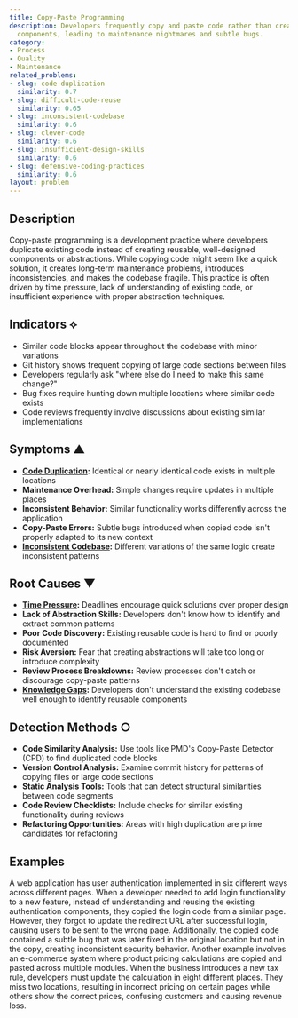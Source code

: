 ```yaml
---
title: Copy-Paste Programming
description: Developers frequently copy and paste code rather than creating reusable
  components, leading to maintenance nightmares and subtle bugs.
category:
- Process
- Quality
- Maintenance
related_problems:
- slug: code-duplication
  similarity: 0.7
- slug: difficult-code-reuse
  similarity: 0.65
- slug: inconsistent-codebase
  similarity: 0.6
- slug: clever-code
  similarity: 0.6
- slug: insufficient-design-skills
  similarity: 0.6
- slug: defensive-coding-practices
  similarity: 0.6
layout: problem
---
```


## Description

Copy-paste programming is a development practice where developers duplicate existing code instead of creating reusable, well-designed components or abstractions. While copying code might seem like a quick solution, it creates long-term maintenance problems, introduces inconsistencies, and makes the codebase fragile. This practice is often driven by time pressure, lack of understanding of existing code, or insufficient experience with proper abstraction techniques.

## Indicators ⟡
- Similar code blocks appear throughout the codebase with minor variations
- Git history shows frequent copying of large code sections between files
- Developers regularly ask "where else do I need to make this same change?"
- Bug fixes require hunting down multiple locations where similar code exists
- Code reviews frequently involve discussions about existing similar implementations

## Symptoms ▲
- **[Code Duplication](code-duplication.md):** Identical or nearly identical code exists in multiple locations
- **Maintenance Overhead:** Simple changes require updates in multiple places
- **Inconsistent Behavior:** Similar functionality works differently across the application
- **Copy-Paste Errors:** Subtle bugs introduced when copied code isn't properly adapted to its new context
- **[Inconsistent Codebase](inconsistent-codebase.md):** Different variations of the same logic create inconsistent patterns

## Root Causes ▼
- **[Time Pressure](time-pressure.md):** Deadlines encourage quick solutions over proper design
- **Lack of Abstraction Skills:** Developers don't know how to identify and extract common patterns
- **Poor Code Discovery:** Existing reusable code is hard to find or poorly documented
- **Risk Aversion:** Fear that creating abstractions will take too long or introduce complexity
- **Review Process Breakdowns:** Review processes don't catch or discourage copy-paste patterns
- **[Knowledge Gaps](knowledge-gaps.md):** Developers don't understand the existing codebase well enough to identify reusable components

## Detection Methods ○
- **Code Similarity Analysis:** Use tools like PMD's Copy-Paste Detector (CPD) to find duplicated code blocks
- **Version Control Analysis:** Examine commit history for patterns of copying files or large code sections
- **Static Analysis Tools:** Tools that can detect structural similarities between code segments
- **Code Review Checklists:** Include checks for similar existing functionality during reviews
- **Refactoring Opportunities:** Areas with high duplication are prime candidates for refactoring

## Examples

A web application has user authentication implemented in six different ways across different pages. When a developer needed to add login functionality to a new feature, instead of understanding and reusing the existing authentication components, they copied the login code from a similar page. However, they forgot to update the redirect URL after successful login, causing users to be sent to the wrong page. Additionally, the copied code contained a subtle bug that was later fixed in the original location but not in the copy, creating inconsistent security behavior. Another example involves an e-commerce system where product pricing calculations are copied and pasted across multiple modules. When the business introduces a new tax rule, developers must update the calculation in eight different places. They miss two locations, resulting in incorrect pricing on certain pages while others show the correct prices, confusing customers and causing revenue loss.